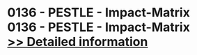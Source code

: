 # 0136 - PESTLE - Impact-Matrix<br />0136 - PESTLE - Impact-Matrix<br />[>> Detailed information](https://secure.shareit.com/shareit/product.html?productid=300994012&affiliateid=200057808)